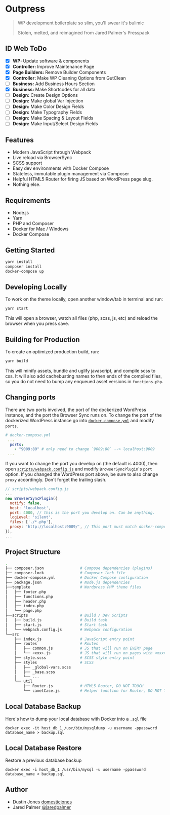 # Outpress

> WP development boilerplate so slim, you'll swear it's bulimic
> 
> Stolen, melted, and reimagined from Jared Palmer's Presspack

## ID Web ToDo
 - [x] **WP:** Update software & components
 - [x] **Controller:** Improve Maintenance Page
 - [x] **Page Builders:** Remove Builder Components
 - [x] **Controller:** Make WP Cleaning Options from GutClean
 - [ ] **Business:** Add Business Hours Section
 - [x] **Business:** Make Shortcodes for all data
 - [ ] **Design:** Create Design Options
 - [ ] **Design:** Make global Var Injection
 - [ ] **Design:** Make Color Design Fields
 - [ ] **Design:** Make Typography Fields
 - [ ] **Design:** Make Spacing & Layout Fields
 - [ ] **Design:** Make Input/Select Design Fields

## Features

- Modern JavaScript through Webpack
- Live reload via BrowserSync
- SCSS support
- Easy dev environments with Docker Compose
- Stateless, immutable plugin management via Composer
- Helpful HTML5 Router for firing JS based on WordPress page slug.
- Nothing else.

## Requirements

- Node.js
- Yarn
- PHP and Composer
- Docker for Mac / Windows
- Docker Compose

## Getting Started

```bash
yarn install
composer install
docker-compose up
```

## Developing Locally

To work on the theme locally, open another window/tab in terminal and run:

```bash
yarn start
```

This will open a browser, watch all files (php, scss, js, etc) and reload the
browser when you press save.

## Building for Production

To create an optimized production build, run:

```bash
yarn build
```

This will minify assets, bundle and uglify javascript, and compile scss to css.
It will also add cachebusting names to then ends of the compiled files, so you
do not need to bump any enqueued asset versions in `functions.php`.

## Changing ports

There are two ports involved, the port of the dockerized WordPress instance,
and the port the Browser Sync runs on. To change the port of the dockerized
WordPress instance go into [`docker-compose.yml`](docker-compose.yml#L25) and
modify `ports`.

```yml
# docker-compose.yml
 ...
  ports:
    - "9009:80" # only need to change `9009:80` --> localhost:9009
 ...
```

If you want to change the port you develop on (the default is 4000), then open
[`scripts/webpack.config.js`](scripts/webpack.config.js#L119) and modify
`BrowserSyncPlugin`'s `port` option. If you changed the WordPress port above,
be sure to also change `proxy` accordingly. Don't forget the trailing slash.

```js
// scripts/webpack.config.js
...
new BrowserSyncPlugin({
  notify: false,
  host: 'localhost',
  port: 4000, // this is the port you develop on. Can be anything.
  logLevel: 'silent',
  files: ['./*.php'],
  proxy: 'http://localhost:9009/', // This port must match docker-compose.yml
}),
...
```

## Project Structure

```bash
.
├── composer.json                # Compose dependencies (plugins)
├── composer.lock                # Composer lock file
├── docker-compose.yml           # Docker Compose configuration
├── package.json                 # Node.js dependencies
├──template                      # Wordpress PHP theme files
│   ├── footer.php
│   ├── functions.php
│   ├── header.php
│   ├── index.php
│   └── page.php
├──scripts                       # Build / Dev Scripts
│   ├── build.js                 # Build task
│   ├── start.js                 # Start task
│   └── webpack.config.js        # Webpack configuration
└──src
    ├── index.js                 # JavaScript entry point
    ├── routes                   # Routes
    │   ├── common.js            # JS that will run on EVERY page
    │   └── <xxx>.js             # JS that will run on pages with <xxx> slug
    ├── style.scss               # SCSS style entry point
    ├── styles                   # SCSS
    │   ├── _global-vars.scss
    │   ├── _base.scss
    │   └── ...
    └── util
        ├── Router.js            # HTML5 Router, DO NOT TOUCH
        └── camelCase.js         # Helper function for Router, DO NOT TOUCH
```

## Local Database Backup

Here's how to dump your local database with Docker into a `.sql` file

```aidl
docker exec -it host_db_1 /usr/bin/mysqldump -u username -ppassword database_name > backup.sql
```

## Local Database Restore

Restore a previous database backup

```aidl
docker exec -i host_db_1 /usr/bin/mysql -u username -ppassword database_name < backup.sql
```

## Author

- Dustin Jones [domesticjones](https://github.com/domesticjones)
- Jared Palmer [@jaredpalmer](https://twitter.com/jaredpalmer)
